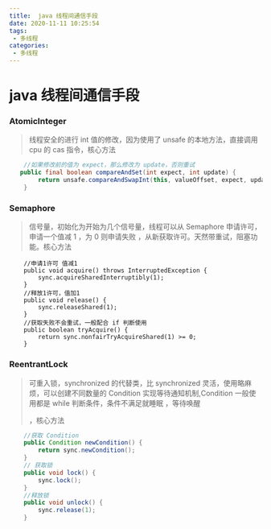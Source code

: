 ```yaml
---
title:  java 线程间通信手段
date: 2020-11-11 10:25:54
tags: 
 - 多线程
categories: 
 - 多线程
---
```

# java 线程间通信手段

### AtomicInteger

> 线程安全的进行 int 值的修改，因为使用了 unsafe 的本地方法，直接调用 cpu 的 cas 指令，核心方法

 ```java
     //如果修改前的值为 expect，那么修改为 update，否则重试
 	public final boolean compareAndSet(int expect, int update) {
         return unsafe.compareAndSwapInt(this, valueOffset, expect, update);
     }
 ```

### Semaphore

> 信号量，初始化为开始为几个信号量，线程可以从 Semaphore 申请许可，申请一个值减 1 ，为 0 则申请失败 ，从新获取许可。天然带重试，阻塞功能。核心方法

```
    //申请1许可 值减1
    public void acquire() throws InterruptedException {
        sync.acquireSharedInterruptibly(1);
    }
    //释放1许可，值加1
    public void release() {
        sync.releaseShared(1);
    }
    //获取失败不会重试，一般配合 if 判断使用
    public boolean tryAcquire() {
        return sync.nonfairTryAcquireShared(1) >= 0;
    }
```

### ReentrantLock

> 可重入锁，synchronized 的代替类，比 synchronized 灵活，使用略麻烦，可以创建不同数量的 Condition 实现等待通知机制,Condition 一般使用都是 while 判断条件，条件不满足就睡眠 ，等待唤醒
>
> ，核心方法

```java
    //获取 Condition
    public Condition newCondition() {
        return sync.newCondition();
    }
    // 获取锁
    public void lock() {
        sync.lock();
    }
    //释放锁
    public void unlock() {
        sync.release(1);
    }

```



